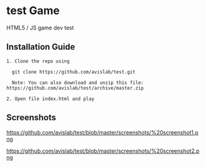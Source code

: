 # test Game

HTML5 / JS game dev test

## Installation Guide

    1. Clone the repo using

      git clone https://github.com/avislab/test.git

      Note: You can also download and unzip this file: https://github.com/avislab/test/archive/master.zip

    2. Open file index.html and play


## Screenshots

https://github.com/avislab/test/blob/master/screenshots/%20screenshot1.png

https://github.com/avislab/test/blob/master/screenshots/%20screenshot2.png
